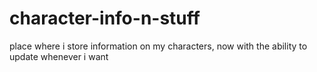 # character-info-n-stuff
place where i store information on my characters, now with the ability to update whenever i want
